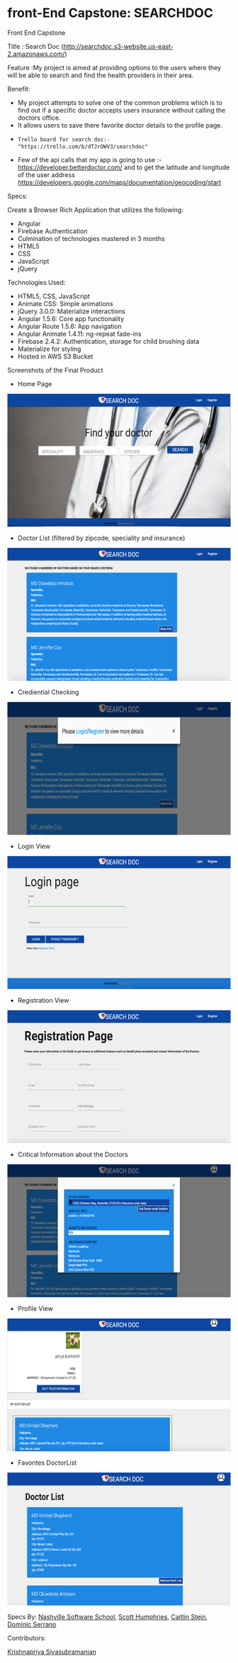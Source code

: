 # front-End Capstone: SEARCHDOC

Front End Capstone

Title : Search Doc (http://searchdoc.s3-website.us-east-2.amazonaws.com/)

Feature :My project is aimed at providing options to the users where they will be able to search and find the health providers in their area.


Benefit:
* My project attempts to solve one of the common problems which is to find out if a specific doctor accepts users insurance without calling the         doctors office.
* It allows users to save there favorite doctor details to the profile page.
*     Trello board for search doc:- "https://trello.com/b/dTJrOWV3/searchdoc"
*  Few of the api calls that my app is going to use :- https://developer.betterdoctor.com/    and  to get the latitude and longitude of the user address  https://developers.google.com/maps/documentation/geocoding/start

Specs:

Create a Browser Rich Application that utilizes the following:
* Angular
* Firebase Authentication
* Culmination of technologies mastered in 3 months
* HTML5
* CSS
* JavaScript
* jQuery

Technologies Used:

* HTML5, CSS, JavaScript
* Animate CSS: Simple animations
* jQuery 3.0.0: Materialize interactions
* Angular 1.5.6: Core app functionality
* Angular Route 1.5.6: App navigation
* Angular Animate 1.4.11: ng-repeat fade-ins
* Firebase 2.4.2: Authentication, storage for child brushing data
* Materialize for styling
* Hosted in AWS S3 Bucket

Screenshots of the Final Product

* Home Page
<img src="/images/Home.png" height="300px" width="600px">

* Doctor List (filtered by zipcode, speciality and insurance)
<img src="/images/doctorList.png" height="300px" width="600px">

* Crediential Checking
<img src="/images/crediential checking.png" height="300px" width="600px">

* Login View
<img src="/images/Login.png" height="300px" width="600px">

* Registration View
<img src="/images/registration.png" height="300px" width="600px">

* Critical Information about the Doctors
<img src="/images/criticalInfo.png" height="300px" width="600px">

* Profile View
<img src="/images/profile.png" height="300px" width="600px">

* Favorites DoctorList
<img src="/images/favorites.png" height="300px" width="600px">

Specs By:
[Nashville Software School](https://github.com/nashville-software-school),
[Scott Humphries](https://github.com/sscotth),
[Caitlin Stein](https://github.com/C-Stein),
[Dominic Serrano](https://github.com/DominicSerranoC14)




Contributors:

[Krishnapriya Sivasubramanian](https://github.com/priyakamesh)
